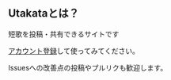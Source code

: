 ## Utakataとは？

短歌を投稿・共有できるサイトです

[アカウント登録](https://utakatanka.jp)して使ってみてください。

Issuesへの改善点の投稿やプルリクも歓迎します。

